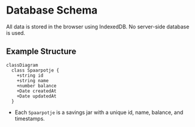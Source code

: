 # Database Schema

All data is stored in the browser using IndexedDB. No server-side database is used.

## Example Structure

```mermaid
classDiagram
  class Spaarpotje {
    +string id
    +string name
    +number balance
    +Date createdAt
    +Date updatedAt
  }
```

- Each `Spaarpotje` is a savings jar with a unique id, name, balance, and timestamps.
